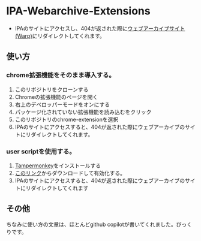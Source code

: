 # IPA-Webarchive-Extensions
- IPAのサイトにアクセスし、404が返された際に[ウェブアーカイブサイト(Warp)](https://warp.ndl.go.jp/info:ndljp/pid/12446699/)にリダイレクトしてくれます。

## 使い方
### chrome拡張機能をそのまま導入する。
1. このリポジトリをクローンする
2. Chromeの拡張機能のページを開く
3. 右上のデベロッパーモードをオンにする
4. パッケージ化されていない拡張機能を読み込むをクリック
5. このリポジトリのchrome-extensionを選択
6. IPAのサイトにアクセスすると、404が返された際にウェブアーカイブのサイトにリダイレクトしてくれます。

### user scriptを使用する。
1. [Tampermonkey](https://chrome.google.com/webstore/detail/tampermonkey/dhdgffkkebhmkfjojejmpbldmpobfkfo?hl=ja)をインストールする
2. [このリンク](https://github.com/mono0218/IPA-Webarchive-Extensions/releases/download/v1.0.0/ipa.user.js)からダウンロードして有効化する。
3. IPAのサイトにアクセスすると、404が返された際にウェブアーカイブのサイトにリダイレクトしてくれます

## その他

ちなみに使い方の文章は、ほとんどgithub copilotが書いてくれました。びっくりです。
